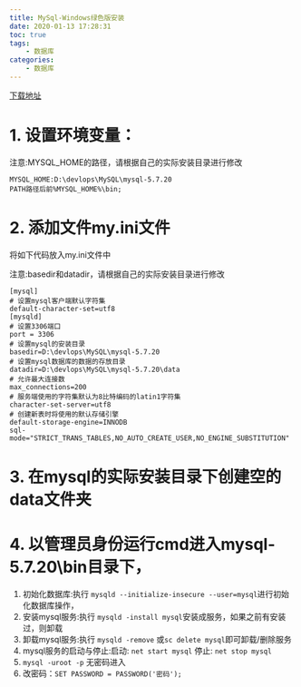 ```yaml
---
title: MySql-Windows绿色版安装
date: 2020-01-13 17:28:31
toc: true
tags:
    - 数据库
categories:
    - 数据库
---
```


[下载地址](https://dev.mysql.com/downloads/mysql/)

<!-- more -->

# 1. 设置环境变量：

注意:MYSQL_HOME的路径，请根据自己的实际安装目录进行修改

```
MYSQL_HOME:D:\devlops\MySQL\mysql-5.7.20
PATH路径后前%MYSQL_HOME%\bin;
```

# 2. 添加文件my.ini文件

将如下代码放入my.ini文件中

注意:basedir和datadir，请根据自己的实际安装目录进行修改

```
[mysql]
# 设置mysql客户端默认字符集
default-character-set=utf8
[mysqld]
# 设置3306端口
port = 3306
# 设置mysql的安装目录
basedir=D:\devlops\MySQL\mysql-5.7.20
# 设置mysql数据库的数据的存放目录
datadir=D:\devlops\MySQL\mysql-5.7.20\data
# 允许最大连接数
max_connections=200
# 服务端使用的字符集默认为8比特编码的latin1字符集
character-set-server=utf8
# 创建新表时将使用的默认存储引擎
default-storage-engine=INNODB
sql-mode="STRICT_TRANS_TABLES,NO_AUTO_CREATE_USER,NO_ENGINE_SUBSTITUTION"
```
# 3. 在mysql的实际安装目录下创建空的data文件夹

# 4. 以管理员身份运行cmd进入mysql-5.7.20\bin目录下，

1. 初始化数据库:执行 `mysqld --initialize-insecure --user=mysql`进行初始化数据库操作，
1. 安装mysql服务:执行 `mysqld -install mysql`安装成服务，如果之前有安装过，则卸载
1. 卸载mysql服务:执行 `mysqld -remove` 或`sc delete mysql`即可卸载/删除服务
1. mysql服务的启动与停止:启动: `net start mysql` 停止: `net stop mysql`
1. `mysql -uroot -p` 无密码进入
1. 改密码：`SET PASSWORD = PASSWORD('密码');`